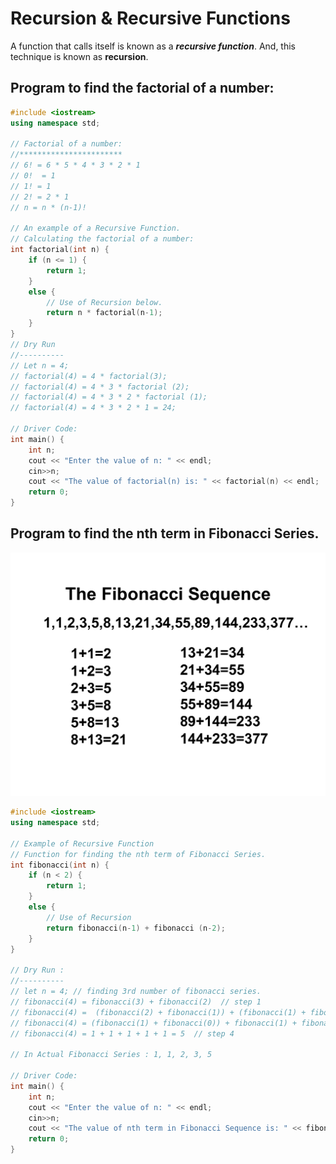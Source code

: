 # Recursion & Recursive Functions

A function that calls itself is known as a ***recursive function***. And, this technique is known as **recursion**.

## Program to find the factorial of a number:

```cpp
#include <iostream>
using namespace std;

// Factorial of a number:
//***********************
// 6! = 6 * 5 * 4 * 3 * 2 * 1
// 0!  = 1
// 1! = 1
// 2! = 2 * 1
// n = n * (n-1)!

// An example of a Recursive Function.
// Calculating the factorial of a number:
int factorial(int n) {
    if (n <= 1) {
        return 1;
    }
    else {
        // Use of Recursion below.
        return n * factorial(n-1);
    }
}
// Dry Run
//----------
// Let n = 4;
// factorial(4) = 4 * factorial(3);
// factorial(4) = 4 * 3 * factorial (2);
// factorial(4) = 4 * 3 * 2 * factorial (1);
// factorial(4) = 4 * 3 * 2 * 1 = 24;

// Driver Code:
int main() {
    int n;
    cout << "Enter the value of n: " << endl;
    cin>>n;
    cout << "The value of factorial(n) is: " << factorial(n) << endl;
    return 0;
}
```

## Program to find the nth term in Fibonacci Series.

![](Img_Files/chapter19/fibonacci-sequence.png)

```cpp
#include <iostream>
using namespace std;

// Example of Recursive Function
// Function for finding the nth term of Fibonacci Series.
int fibonacci(int n) {
    if (n < 2) {
        return 1;
    }
    else {
        // Use of Recursion
        return fibonacci(n-1) + fibonacci (n-2);
    }
}

// Dry Run :
//----------
// let n = 4; // finding 3rd number of fibonacci series.
// fibonacci(4) = fibonacci(3) + fibonacci(2)  // step 1
// fibonacci(4) =  (fibonacci(2) + fibonacci(1)) + (fibonacci(1) + fibonacci(0))  // step 2
// fibonacci(4) = (fibonacci(1) + fibonacci(0)) + fibonacci(1) + fibonacci(1) + fibonacci(0)  //step 3
// fibonacci(4) = 1 + 1 + 1 + 1 + 1 = 5  // step 4

// In Actual Fibonacci Series : 1, 1, 2, 3, 5

// Driver Code:
int main() {
    int n;
    cout << "Enter the value of n: " << endl;
    cin>>n;
    cout << "The value of nth term in Fibonacci Sequence is: " << fibonacci(n) << endl;
    return 0;
}
```